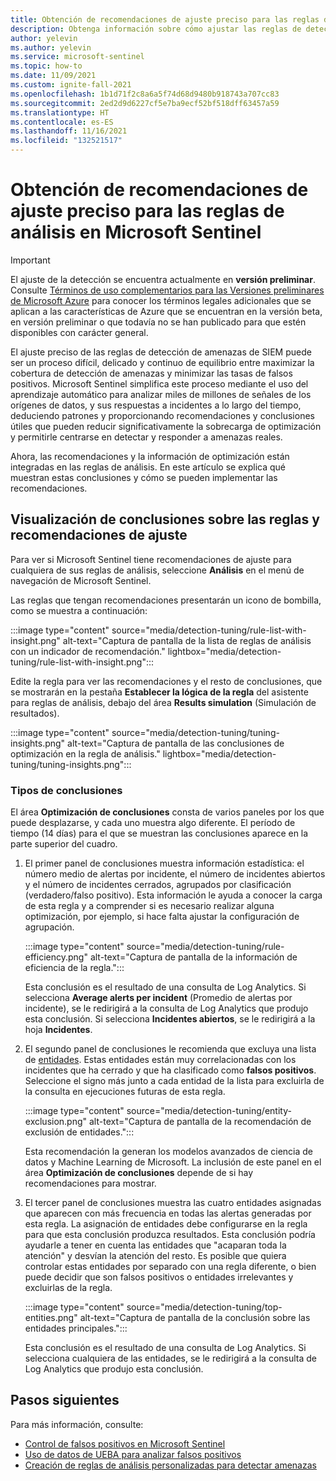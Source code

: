 ```yaml
---
title: Obtención de recomendaciones de ajuste preciso para las reglas de análisis en Microsoft Sentinel
description: Obtenga información sobre cómo ajustar las reglas de detección de amenazas en Microsoft Sentinel mediante el uso de recomendaciones generadas automáticamente para reducir los falsos positivos y, al mismo tiempo, mantener la cobertura de detección de amenazas.
author: yelevin
ms.author: yelevin
ms.service: microsoft-sentinel
ms.topic: how-to
ms.date: 11/09/2021
ms.custom: ignite-fall-2021
ms.openlocfilehash: 1b1d71f2c8a6a5f74d68d9480b918743a707cc83
ms.sourcegitcommit: 2ed2d9d6227cf5e7ba9ecf52bf518dff63457a59
ms.translationtype: HT
ms.contentlocale: es-ES
ms.lasthandoff: 11/16/2021
ms.locfileid: "132521517"
---
```

# <a name="get-fine-tuning-recommendations-for-your-analytics-rules-in-microsoft-sentinel"></a>Obtención de recomendaciones de ajuste preciso para las reglas de análisis en Microsoft Sentinel

> [!IMPORTANT]
>
> El ajuste de la detección se encuentra actualmente en **versión preliminar**. Consulte [Términos de uso complementarios para las Versiones preliminares de Microsoft Azure](https://azure.microsoft.com/support/legal/preview-supplemental-terms/) para conocer los términos legales adicionales que se aplican a las características de Azure que se encuentran en la versión beta, en versión preliminar o que todavía no se han publicado para que estén disponibles con carácter general.

El ajuste preciso de las reglas de detección de amenazas de SIEM puede ser un proceso difícil, delicado y continuo de equilibrio entre maximizar la cobertura de detección de amenazas y minimizar las tasas de falsos positivos. Microsoft Sentinel simplifica este proceso mediante el uso del aprendizaje automático para analizar miles de millones de señales de los orígenes de datos, y sus respuestas a incidentes a lo largo del tiempo, deduciendo patrones y proporcionando recomendaciones y conclusiones útiles que pueden reducir significativamente la sobrecarga de optimización y permitirle centrarse en detectar y responder a amenazas reales.

Ahora, las recomendaciones y la información de optimización están integradas en las reglas de análisis. En este artículo se explica qué muestran estas conclusiones y cómo se pueden implementar las recomendaciones.

## <a name="view-rule-insights-and-tuning-recommendations"></a>Visualización de conclusiones sobre las reglas y recomendaciones de ajuste

Para ver si Microsoft Sentinel tiene recomendaciones de ajuste para cualquiera de sus reglas de análisis, seleccione **Análisis** en el menú de navegación de Microsoft Sentinel.

Las reglas que tengan recomendaciones presentarán un icono de bombilla, como se muestra a continuación:

:::image type="content" source="media/detection-tuning/rule-list-with-insight.png" alt-text="Captura de pantalla de la lista de reglas de análisis con un indicador de recomendación." lightbox="media/detection-tuning/rule-list-with-insight.png":::

Edite la regla para ver las recomendaciones y el resto de conclusiones, que se mostrarán en la pestaña **Establecer la lógica de la regla** del asistente para reglas de análisis, debajo del área **Results simulation** (Simulación de resultados).

:::image type="content" source="media/detection-tuning/tuning-insights.png" alt-text="Captura de pantalla de las conclusiones de optimización en la regla de análisis." lightbox="media/detection-tuning/tuning-insights.png":::

### <a name="types-of-insights"></a>Tipos de conclusiones

El área **Optimización de conclusiones** consta de varios paneles por los que puede desplazarse, y cada uno muestra algo diferente. El período de tiempo (14 días) para el que se muestran las conclusiones aparece en la parte superior del cuadro.

1. El primer panel de conclusiones muestra información estadística: el número medio de alertas por incidente, el número de incidentes abiertos y el número de incidentes cerrados, agrupados por clasificación (verdadero/falso positivo). Esta información le ayuda a conocer la carga de esta regla y a comprender si es necesario realizar alguna optimización, por ejemplo, si hace falta ajustar la configuración de agrupación.

    :::image type="content" source="media/detection-tuning/rule-efficiency.png" alt-text="Captura de pantalla de la información de eficiencia de la regla.":::

    Esta conclusión es el resultado de una consulta de Log Analytics. Si selecciona **Average alerts per incident** (Promedio de alertas por incidente), se le redirigirá a la consulta de Log Analytics que produjo esta conclusión. Si selecciona **Incidentes abiertos**, se le redirigirá a la hoja **Incidentes**.

1. El segundo panel de conclusiones le recomienda que excluya una lista de [entidades](entities-in-azure-sentinel.md). Estas entidades están muy correlacionadas con los incidentes que ha cerrado y que ha clasificado como **falsos positivos**. Seleccione el signo más junto a cada entidad de la lista para excluirla de la consulta en ejecuciones futuras de esta regla. 

    :::image type="content" source="media/detection-tuning/entity-exclusion.png" alt-text="Captura de pantalla de la recomendación de exclusión de entidades.":::

    Esta recomendación la generan los modelos avanzados de ciencia de datos y Machine Learning de Microsoft. La inclusión de este panel en el área **Optimización de conclusiones** depende de si hay recomendaciones para mostrar.

1. El tercer panel de conclusiones muestra las cuatro entidades asignadas que aparecen con más frecuencia en todas las alertas generadas por esta regla. La asignación de entidades debe configurarse en la regla para que esta conclusión produzca resultados. Esta conclusión podría ayudarle a tener en cuenta las entidades que "acaparan toda la atención" y desvían la atención del resto. Es posible que quiera controlar estas entidades por separado con una regla diferente, o bien puede decidir que son falsos positivos o entidades irrelevantes y excluirlas de la regla.

    :::image type="content" source="media/detection-tuning/top-entities.png" alt-text="Captura de pantalla de la conclusión sobre las entidades principales.":::

    Esta conclusión es el resultado de una consulta de Log Analytics. Si selecciona cualquiera de las entidades, se le redirigirá a la consulta de Log Analytics que produjo esta conclusión.

## <a name="next-steps"></a>Pasos siguientes

Para más información, consulte:
- [Control de falsos positivos en Microsoft Sentinel](false-positives.md)
- [Uso de datos de UEBA para analizar falsos positivos](investigate-with-ueba.md#use-ueba-data-to-analyze-false-positives)
- [Creación de reglas de análisis personalizadas para detectar amenazas](detect-threats-custom.md)
